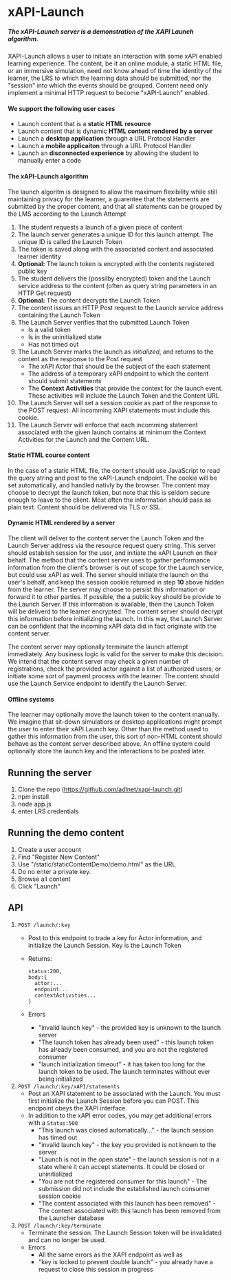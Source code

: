 # xAPI-Launch

##### The xAPI-Launch server is a demonstration of the XAPI Launch algorithm. 
XAPI-Launch allows a user to initiate an interaction with some xAPI enabled learning experience. The content, be it an online module, a static HTML file, or an immersive simulation, need not know ahead of time the identity of the learner, the LRS to which the learning data should be submitted, nor the "session" into which the events should be grouped. Content need only implement a minimal HTTP request to become "xAPI-Launch" enabled. 

#### We support the following user cases
* Launch content that is a **static HTML resource**
* Launch content that is dynamic **HTML content rendered by a server**
* Launch a **desktop application** through a URL Protocol Handler
* Launch a **mobile applicaiton** through a URL Protocol Handler
* Launch an **disconnected experience** by allowing the student to manually enter a code

#### The xAPI-Launch algorithm
The launch algoritm is designed to allow the maximum flexibility while still maintaining privacy for the learner, a guarentee that the statements are submitted by the proper content, and that all statements can be grouped by the LMS according to the Launch Attempt

1. The student requests a launch of a given piece of content
2. The launch server generates a unique ID for this launch attempt. The unique ID is called the Launch Token
3. The token is saved along with the associated content and associated learner identity
4. **Optional:** The launch token is encrypted with the contents registered public key
4. The student delivers the (possilby encrypted) token and the Launch service address to the content (often as query string parameters in an HTTP Get request)
5. **Optional:** The content decrypts the Launch Token
5. The content issues an HTTP Post request to the Launch service address containing the Launch Token
6. The Launch Server verifies that the submitted Launch Token
   * Is a valid token
   * Is in the uninitialized state
   * Has not timed out
1. The Launch Server marks the launch as *initialized*, and returns to the content as the response to the Post request
   * The xAPI Actor that should be the subject of the each statement
   * The address of a temporary xAPI endpoint to which the content should submit statements
   * The **Context Activities** that provide the context for the launch event. These activities will include the Launch Token and the Content URL
1.  The Launch Server will set a session cookie as part of the response to the POST request. All incomming XAPI statements must include this cookie.
2.  The Launch Server will enforce that each incomming statement associated with the given launch contains at minimum the Context Activities for the Launch and the Content URL.

#### Static HTML course content
In the case of a static HTML file, the content should use JavaScript to read the query string and post to the xAPI-Launch endpoint. The cookie will be set automatically, and handled nativly by the browser. The content may choose to decrypt the launch token, but note that this is seldom secure enough to leave to the client. Most often the information should pass as plain text. Content should be delivered via TLS or SSL.

#### Dynamic HTML rendered by a server
The client will deliver to the content server the Launch Token and the Launch Server address via the resource request query string. This server should establish session for the user, and initiate the xAPI Launch on their behalf. The method that the content server uses to gather performance information from the client's browser is out of scope for the Launch service, but could use xAPI as well. The server should initiate the launch on the user's behalf, and keep the session cookie returned in step **10** above hidden from the learner. The server may choose to persist this information or forward it to other parties. If possible, the a public key should be provide to the Launch Server. If this information is available, then the Launch Token will be deliverd to the learner encrypted. The content server should decrypt this information before initializing the launch. In this way, the Launch Server can be confident that the incoming xAPI data did in fact originate with the content server. 

The content server may optionally terminate the launch attempt immediately. Any business logic is valid for the server to make this decision. We intend that the content server may check a given number of registrations, check the provided actor against a list of authorized users, or initiate some sort of payment process with the learner. The content should use the Launch Service endpoint to identify the Launch Server. 

#### Offline systems
The learner may optionally move the launch token to the content manually. We imagine that sit-down simulatiors or desktop applilcations might prompt the user to enter their xAPI Launch key. Other than the method used to gather this information from the user, this sort of non-HTML content should  behave as the content server described above. An offline system could optionally store the launch key and the interactions to be posted later.


## Running the server
1. Clone the repo (https://github.com/adlnet/xapi-launch.git)
2. npm install
3. node app.js
4. enter LRS credentials

## Running the demo content
1. Create a user account
2. Find "Register New Content"
3. Use "/static/staticContentDemo/demo.html" as the URL
4. Do no enter a private key.
5. Browse all content
6. Click "Launch"

## API

1. `POST /launch/:key`
    * Post to this endpoint to trade a key for Actor information, and initialize the Launch Session. Key is the Launch Token
    * Returns:
      
      ```
      status:200,
      body:{
        actor:...
        endpoint...
        contextActivities...
      }
      ```
    * Errors
      * "invalid launch key" - the provided key is unknown to the launch server
      * "The launch token has already been used" - this launch token has already been consumed, and you are not the registered consumer
      * "launch initialization timeout" - it has taken too long for the launch token to be used. The launch terminates without ever being initialized
1. `POST /launch/:key/xAPI/statements`
    * Post an XAPI statement to be associated with the Launch. You must first initialize the Launch Session before you can POST. This       endpoint obeys the XAPI interface.
    * In addition to the xAPI error codes, you may get additional errors with a `Status:500`
      * "This launch was closed automatically..." - the launch session has timed out 
      * "invalid launch key" - the key you provided is not known to the server
      * "Launch is not in the open state" - the launch session is not in a state where it can accept statements. It could be closed or uninitialized
      * "You are not the registered consumer for this launch" - The submission did not include the established launch consumer session cookie
      * "The content associated with this launch has been removed" - The content associated with this launch has been removed from the Launcher database
1. `POST /launch/:key/terminate`
    * Terminate the session. The Launch Session token will be invalidated and can no longer be used.
    * Errors
      * All the same errors as the XAPI endpoint as well as 
      * "key is locked to prevent double launch" - you already have a request to close this session in progress
